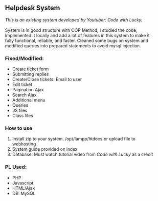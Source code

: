 <h2>Helpdesk System</h2>
      <i>This is an existing system developed by Youtuber: Code with Lucky.</i><br><br>
System is in good structure with OOP Method, I studied the code, implemented it locally and add a lot of features in this system to make it fully functional, reliable, and faster.
Cleaned some bugs on system and modified queries into prepared statements to avoid mysql injection.

<h3>Fixed/Modified:</h3>
<ul>
  <li>Create ticket form</li>
  <li>Submitting replies</li>
  <li>Create/Close tickets: Email to user</li>
  <li>Edit ticket</li>
  <li>Pagination Ajax</li>
  <li>Search Ajax</li>
  <li>Additional menu</li>
  <li>Queries</li>
  <li>JS files</li>
  <li>Class files</li>
</ul>

<h3>How to use</h3>
<ol>
  <li>Install zip to your system. /opt/lampp/htdocs or upload file to webhosting</li>
  <li>System guide provided on index</li>
  <li>Database: Must watch tutorial video from <i>Code with Lucky</i> as a credit</li>
</ol>

<h3>PL Used:</h3>
<ul>
  <li>PHP</li>
  <li>Javascript</li>
  <li>HTML/Ajax</li>
  <li>DB: MySQL</li>
</ul>
